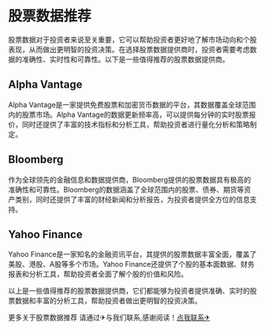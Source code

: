 # 股票数据推荐

股票数据对于投资者来说至关重要，它可以帮助投资者更好地了解市场动向和个股表现，从而做出更明智的投资决策。在选择股票数据提供商时，投资者需要考虑数据的准确性、实时性和可靠性。以下是一些值得推荐的股票数据提供商。

## Alpha Vantage

Alpha Vantage是一家提供免费股票和加密货币数据的平台，其数据覆盖全球范围内的股票市场。Alpha Vantage的数据更新频率高，可以提供每分钟的实时股票报价，同时还提供了丰富的技术指标和分析工具，帮助投资者进行量化分析和策略制定。

## Bloomberg

作为全球领先的金融信息和数据提供商，Bloomberg提供的股票数据具有极高的准确性和可靠性。Bloomberg的数据涵盖了全球范围内的股票、债券、期货等资产类别，同时还提供了丰富的财经新闻和分析报告，为投资者提供全方位的信息支持。

## Yahoo Finance

Yahoo Finance是一家知名的金融资讯平台，其提供的股票数据丰富全面，覆盖了美股、港股、A股等多个市场。Yahoo Finance还提供了个股的基本面数据、财务报表和分析工具，帮助投资者全面了解个股的价值和风险。

以上是一些值得推荐的股票数据提供商，它们都能够为投资者提供准确、实时的股票数据和丰富的分析工具，帮助投资者做出更明智的投资决策。

更多关于股票数据推荐 请通过✈与我们联系,感谢阅读！[点我联系✈](https://us.G208.com)